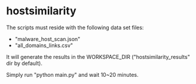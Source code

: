 # hostsimilarity
The scripts must reside with the following data set files:
- "malware_host_scan.json"
- "all_domains_links.csv"

It will generate the results in the WORKSPACE_DIR ("hostsimilarity_results" dir by default).

Simply run "python main.py" and wait 10~20 minutes.
